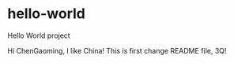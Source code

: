 # hello-world
Hello World project

Hi ChenGaoming, I like China!
This is first change README file, 3Q!
